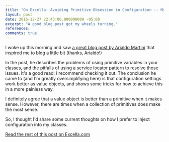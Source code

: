 ```yaml
---
title: "On Excella: Avoiding Primitive Obsession in Configuration -- My Approach"
layout: post
date: 2016-12-27 22:43:00.000000000 -05:00
excerpt: "A good blog post got my wheels turning."
references:
comments: true
---
```


I woke up this morning and saw [a great blog post by Arialdo Martini] that inspired me to blog a little bit (thanks, Arialdo!) 

In the post, he describes the problems of using primitive variables in your classes, and the pitfalls of using a service locator pattern to resolve those issues. It's a good read; I recommend checking it out. The conclusion he came to (and I'm greatly oversimplifying here) is that configuration settings work better as value objects, and shows some tricks for how to achieve this in a more painless way.

I definitely agree that a value object is better than a primitive when it makes sense. However, there are times when a collection of primitives does make the most sense. 

So, I thought I'd share some current thoughts on how I prefer to inject configuration into my classes.

[Read the rest of this post on Excella.com](http://linktotheblogpost.com)


[a great blog post by Arialdo Martini]: http://arialdomartini.github.io/primitive-obsession.html

